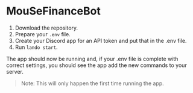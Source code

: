 # MouSeFinanceBot

1. Download the repository.
2. Prepare your `.env` file.
3. Create your Discord app for an API token and put that in the .env file.
4. Run `lando start`.

The app should now be running and, if your .env file is complete with correct settings, you should see the app add the new commands to your server.
> Note: This will only happen the first time running the app.